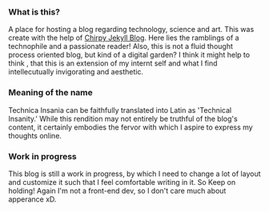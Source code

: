 ### What is this?
A place for hosting a blog regarding technology, science and art. This was create with the help of [Chirpy Jekyll Blog](https://chirpy.cotes.page/). Here lies the ramblings of a technophile and a passionate reader!
Also, this is not a fluid thought process oriented blog, but kind of a digital garden? I think it might help to think , that this is an extension of my internt self and what I find intellecutually invigorating and aesthetic.

### Meaning of the name
Technica Insania can be faithfully translated into Latin as 'Technical Insanity.' While this rendition may not entirely be truthful of the blog's content, it certainly embodies the fervor with which I aspire to express my thoughts online.

### Work in progress
This blog is still a work in progress, by which I need to change a lot of layout and customize it such that I feel comfortable writing in it. So Keep on holding! Again I'm not a front-end dev, so I don't care much about apperance xD.

